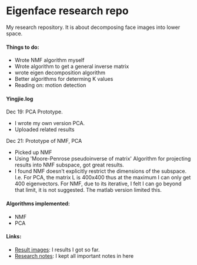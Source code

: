 # Eigenface research repo

My research repository. It is about decomposing face images into lower space.

#### Things to do:
* Wrote NMF algorithm myself
* Wrote algorithm to get a general inverse matrix
* wrote eigen decomposition algorithm
* Better algorithms for determing K values
* Reading on: motion detection


#### Yingjie.log
Dec 19: PCA Prototype.
* I wrote my own version PCA. 
* Uploaded related results

Dec 21: Prototype of NMF, PCA
* Picked up NMF
* Using 'Moore-Penrose pseudoinverse of matrix' Algorithm for projecting results into NMF subspace, got great results.
* I found NMF doesn't explicitly restrict the dimensions of the subspace. I.e. For PCA, the matrix L is 400x400 thus at the maximum I can only get 400 eigenvectors. For NMF, due to its iterative, I felt I can go beyond that limit, it is not suggested. The matlab version limited this.
    


#### Algorithms implemented:
- NMF
- PCA

#### Links:
- [Result images](https://www.dropbox.com/sh/nbpppr8vuie3leu/AAD2ZEvnn0UaLGEkPlBC5geza?dl=0): I results I got so far.
- [Research notes](https://www.evernote.com/pub/y1275963/res): I kept all important notes in here

